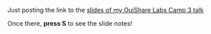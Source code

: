 Just posting the link to the [slides of my OuiShare Labs Camp 3 talk](/slides/ouishare-labs-camp-3)

Once there, **press S** to see the slide notes!
